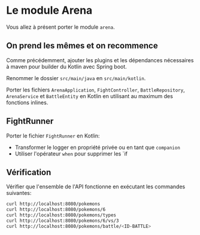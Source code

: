 # Le module Arena

Vous allez à présent porter le module `arena`.

## On prend les mêmes et on recommence

Comme précédemment, ajouter les plugins et les dépendances nécessaires à maven pour builder du Kotlin avec Spring boot.

Renommer le dossier `src/main/java` en `src/main/kotlin`.

Porter les fichiers `ArenaApplication`, `FightController`, `BattleRepository`, `ArenaService` et `BattleEntity` en Kotlin en utilisant au maximum des fonctions inlines.

## FightRunner

Porter le fichier `FightRunner` en Kotlin:
- Transformer le logger en propriété privée ou en tant que `companion`
- Utiliser l'opérateur `when` pour supprimer les `if

## Vérification

Vérifier que l'ensemble de l'API fonctionne en exécutant les commandes suivantes:

```bash
curl http://localhost:8080/pokemons
curl http://localhost:8080/pokemons/6
curl http://localhost:8080/pokemons/types
curl http://localhost:8080/pokemons/6/vs/3
curl http://localhost:8080/pokemons/battle/<ID-BATTLE>
```